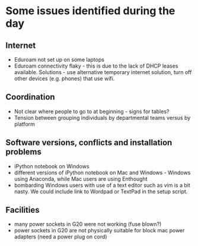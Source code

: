 # Some issues identified during the day

## Internet
* Eduroam not set up on some laptops
* Eduroam connectivity flaky - this is due to the lack of DHCP leases available. Solutions - use alternative temporary internet solution, turn off other devices (e.g. phones) that use wifi.

## Coordination
* Not clear where people to go to at beginning - signs for tables?
* Tension between grouping individuals by departmental teams versus by platform

## Software versions, conflicts and installation problems
* iPython notebook on Windows
* different versions of iPython notebook on Mac and Windows - Windows using Anaconda, while Mac users are using Enthought
* bombarding Windows users with use of a text editor such as vim is a bit nasty.  We could include link to Wordpad or TextPad in the setup script.

## Facilities 
* many power sockets in G20 were not working (fuse blown?)
* power sockets in G20 are not physically suitable for block mac power adapters (need a power plug on cord)



